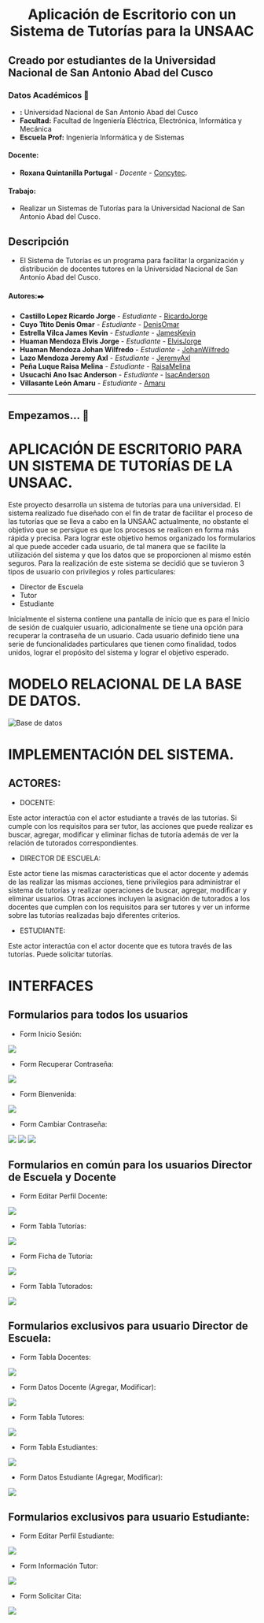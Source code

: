 # **<center> Aplicación de Escritorio con un Sistema de Tutorías para la UNSAAC </center>**

## Creado por estudiantes de la Universidad Nacional de San Antonio Abad del Cusco

### Datos Académicos 📖

- **:** Universidad Nacional de San Antonio Abad del Cusco
- **Facultad:** Facultad de Ingeniería Eléctrica, Electrónica, Informática y Mecánica
- **Escuela Prof:** Ingeniería Informática y de Sistemas

#### Docente:

- **Roxana Quintanilla Portugal** - _Docente_ - [Concytec](http://directorio.concytec.gob.pe/appDirectorioCTI/VerDatosInvestigador.do;jsessionid=a64a00668b861c4a52fdead99791?id_investigador=40930).

#### Trabajo:

- Realizar un Sistemas de Tutorías para la Universidad Nacional de San Antonio Abad del Cusco.

## Descripción
- El Sistema de Tutorías es un programa para facilitar la organización y distribución de docentes tutores en la Universidad Nacional de San Antonio Abad del Cusco.

#### Autores:✒️

- **Castillo Lopez Ricardo Jorge** - _Estudiante_ - [RicardoJorge](https://github.com/rjcastillolopez)
- **Cuyo Ttito Denis Omar** - _Estudiante_ - [DenisOmar](https://github.com/denisomarcuyottito)
- **Estrella Vilca James Kevin** - _Estudiante_ - [JamesKevin](https://github.com/JamesKevinStar)
- **Huaman Mendoza Elvis Jorge** - _Estudiante_ - [ElvisJorge](https://github.com/ElvisJorge17)
- **Huaman Mendoza Johan Wilfredo** - _Estudiante_ - [JohanWilfredo](https://github.com/jhn-cde)
- **Lazo Mendoza Jeremy Axl** - _Estudiante_ - [JeremyAxl](https://github.com/Jeremylazm)
- **Peña Luque Raisa Melina** - _Estudiante_ - [RaisaMelina](https://github.com/Raisa18)
- **Usucachi Ano Isac Anderson** - _Estudiante_ - [IsacAnderson](https://github.com/isacanderson)
- **Villasante León Amaru** - _Estudiante_ - [Amaru](https://github.com/AmaruVL)
---

## Empezamos... 🚀

# APLICACIÓN DE ESCRITORIO PARA UN SISTEMA DE TUTORÍAS DE LA UNSAAC.
Este proyecto desarrolla un sistema de tutorías para una universidad.
El sistema realizado fue diseñado con el fin de tratar de facilitar el proceso de las tutorías que se lleva a cabo en la UNSAAC actualmente, no obstante el objetivo que se persigue es que los procesos se realicen en forma más rápida y precisa.
Para lograr este objetivo hemos organizado los formularios al que puede acceder cada usuario, de tal manera que se facilite la utilización del sistema y que los datos que se proporcionen al mismo estén seguros.
Para la realización de este sistema se decidió que se tuvieron 3 tipos de usuario con privilegios y roles particulares:
* Director de Escuela
* Tutor
* Estudiante

Inicialmente el sistema contiene una pantalla de inicio que es para el Inicio de sesión de cualquier usuario, adicionalmente se tiene una opción para recuperar la contraseña de un usuario.
Cada usuario definido tiene una serie de funcionalidades particulares que tienen como finalidad, todos unidos, lograr el propósito del sistema y lograr el objetivo esperado.

# MODELO RELACIONAL DE LA BASE DE DATOS.
![Base de datos](https://raw.githubusercontent.com/Jeremylazm/AppSistemaTutoria/main/Screenshots/BaseDatos.jpeg)

# IMPLEMENTACIÓN DEL SISTEMA.
## ACTORES:
* DOCENTE: 

Este actor interactúa con el actor estudiante a través de las tutorías. Si cumple con los requisitos para ser tutor, las acciones que puede realizar es buscar, agregar, modificar y eliminar fichas de tutoría además de ver la relación de tutorados correspondientes.
* DIRECTOR DE ESCUELA: 

Este actor tiene las mismas características que el actor docente y además de las realizar las mismas acciones, tiene privilegios para administrar el sistema de tutorías y realizar operaciones de buscar, agregar, modificar y eliminar usuarios. Otras acciones incluyen la asignación de tutorados a los docentes que cumplen con los requisitos para ser tutores y ver un informe sobre las tutorías realizadas bajo diferentes criterios.
* ESTUDIANTE: 

Este actor interactúa con el actor docente que es tutora través de las tutorías. Puede solicitar tutorías.

# INTERFACES
## Formularios para todos los usuarios
* Form Inicio Sesión:

![](https://raw.githubusercontent.com/Jeremylazm/AppSistemaTutoria/main/Screenshots/FormsTodosUsuarios/InicioSesion.png)
* Form Recuperar Contraseña:

![](https://raw.githubusercontent.com/Jeremylazm/AppSistemaTutoria/main/Screenshots/FormsTodosUsuarios/RecuperarContraseña.png)
* Form Bienvenida:

![](https://raw.githubusercontent.com/Jeremylazm/AppSistemaTutoria/main/Screenshots/FormsTodosUsuarios/Bienvenida.png)
* Form Cambiar Contraseña:

![](https://raw.githubusercontent.com/Jeremylazm/AppSistemaTutoria/main/Screenshots/FormsTodosUsuarios/CambiarContraseña.png)
![](https://raw.githubusercontent.com/Jeremylazm/AppSistemaTutoria/main/Screenshots/FormsTodosUsuarios/CambiarContraseña2.png)
![](https://raw.githubusercontent.com/Jeremylazm/AppSistemaTutoria/main/Screenshots/FormsTodosUsuarios/CambiarContraseña3.png)

## Formularios en común para los usuarios Director de Escuela y Docente
* Form Editar Perfil Docente:

![](https://raw.githubusercontent.com/Jeremylazm/AppSistemaTutoria/main/Screenshots/FormDirectorDocente/EditarPerfilDocente.png)

* Form Tabla Tutorías:

![](https://raw.githubusercontent.com/Jeremylazm/AppSistemaTutoria/main/Screenshots/FormDirectorDocente/TablaTutorias.png)

* Form Ficha de Tutoría:

![](https://raw.githubusercontent.com/Jeremylazm/AppSistemaTutoria/main/Screenshots/FormDirectorDocente/FichaTutoria.png)

* Form Tabla Tutorados:

![](https://raw.githubusercontent.com/Jeremylazm/AppSistemaTutoria/main/Screenshots/FormDirectorDocente/Tutorados.png)

## Formularios exclusivos para usuario Director de Escuela:
* Form Tabla Docentes:

![](https://raw.githubusercontent.com/Jeremylazm/AppSistemaTutoria/main/Screenshots/FormDirector/TablaDocentes.png)
* Form Datos Docente (Agregar, Modificar):

![](https://raw.githubusercontent.com/Jeremylazm/AppSistemaTutoria/main/Screenshots/FormDirector/DatosDocente.png)
* Form Tabla Tutores:

![](https://raw.githubusercontent.com/Jeremylazm/AppSistemaTutoria/main/Screenshots/FormDirector/TablaTutores.png)
* Form Tabla Estudiantes:

![](https://raw.githubusercontent.com/Jeremylazm/AppSistemaTutoria/main/Screenshots/FormDirector/TablaEstudiantes.png)
* Form Datos Estudiante (Agregar, Modificar):

![](https://raw.githubusercontent.com/Jeremylazm/AppSistemaTutoria/main/Screenshots/FormDirector/DatosEstudiante.png)

## Formularios exclusivos para usuario Estudiante:
* Form Editar Perfil Estudiante:

![](https://raw.githubusercontent.com/Jeremylazm/AppSistemaTutoria/main/Screenshots/FormEstudiante/EditarPerfil.png)
* Form Información Tutor:

![](https://raw.githubusercontent.com/Jeremylazm/AppSistemaTutoria/main/Screenshots/FormEstudiante/InformacionTutor.png)
* Form Solicitar Cita:

![](https://raw.githubusercontent.com/Jeremylazm/AppSistemaTutoria/main/Screenshots/FormEstudiante/SolicitarCita.png)



